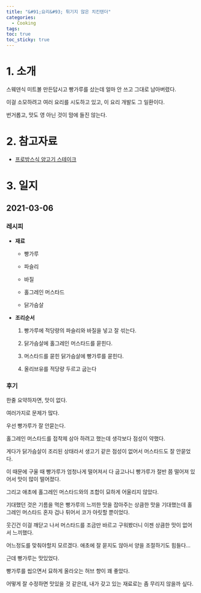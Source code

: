 ```yaml
---
title: "&#91;요리&#93; 튀기지 않은 치킨텐더"
categories:
  - Cooking
tags:
toc: true
toc_sticky: true
---
```


# 1. 소개

스웨덴식 미트볼 만든답시고 빵가루를 샀는데 얼마 안 쓰고 그대로 남아버렸다.

이걸 소모하려고 여러 요리를 시도하고 있고, 이 요리 개발도 그 일환이다.

번거롭고, 맛도 영 아닌 것이 맘에 들진 않는다.

# 2. 참고자료

- [프로방스식 양고기 스테이크](https://youtu.be/N9IO9Tt94aE)

# 3. 일지

## 2021-03-06
  
### 레시피 

  - **재료**

    - 빵가루

    - 파슬리

    - 바질

    - 홀그레인 머스타드 
    
    - 닭가슴살

  - **조리순서**

    1. 빵가루에 적당량의 파슬리와 바질을 넣고 잘 섞는다.
    
    2. 닭가슴살에 홀그레인 머스타드를 묻힌다.
    
    3. 머스타드를 묻힌 닭가슴살에 빵가루를 묻힌다.
    
    4. 올리브유를 적당량 두르고 굽는다 

### 후기

  한줄 요약하자면, 맛이 없다.

  여러가지로 문제가 많다.

  우선 빵가루가 잘 안묻는다.

  홀그레인 머스타드를 접착제 삼아 하려고 했는데 생각보다 점성이 약했다.

  게다가 닭가슴살이 조리된 상태라서 생고기 같은 점성이 없어서 머스타드도 잘 안묻었다.

  이 때문에 구울 때 빵가루가 엄청나게 떨어져서 다 굽고나니 빵가루가 절반 쯤 떨어져 있어서 맛이 많이 떨어졌다.

  그리고 애초에 홀그레인 머스타드와의 조합이 묘하게 어울리지 않았다.

  기대했던 것은 기름을 먹은 빵가루의 느끼한 맛을 잡아주는 상큼한 맛을 기대했는데 홀그레인 머스타드 혼자 겁나 튀어서 코가 아릿할 뿐이었다.

  웃긴건 이걸 깨닫고 나서 머스타드를 조금만 바르고 구워봤더니 이젠 상큼한 맛이 없어서 느끼했다.

  어느정도를 맞춰야할지 모르겠다. 애초에 잘 묻지도 않아서 양을 조절하기도 힘들다...

  근데 빵가루는 맛있었다. 

  빵가루를 씹으면서 묘하게 올라오는 허브 향이 꽤 좋았다.

  어떻게 잘 수정하면 맛있을 것 같은데, 내가 갖고 있는 재료로는 좀 무리지 않을까 싶다.